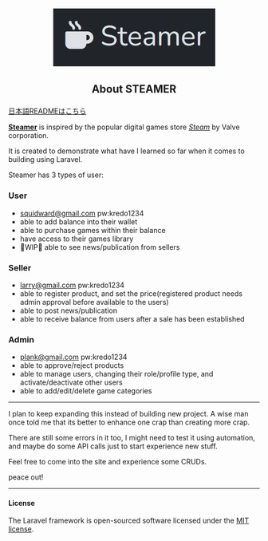 ### <p align="center">![steamer](https://raw.githubusercontent.com/Bregas-git/steamer/refs/heads/master/public/images/steamer.JPG "steamer logo") </p>

## <p align="center">About STEAMER</p>

[日本語READMEはこちら](https://github.com/Bregas-git/steamer/blob/78f7b12940dae87cbe3fc9ca0424a29056453c3d/README-jp.md)

**[Steamer](https://bre-portfolio.fun)** is inspired by the popular digital games store _[Steam](https://store.steampowered.com/)_ by Valve corporation.

It is created to demonstrate what have I learned so far when it comes to building using Laravel.

Steamer has 3 types of user:

### User
- squidward@gmail.com pw:kredo1234
- able to add balance into their wallet
- able to purchase games within their balance
- have access to their games library
- 🚧WIP🚧 able to see news/publication from sellers


### Seller
- larry@gmail.com pw:kredo1234
- able to register product, and set the price(registered product needs admin approval before available to the users)
- able to post news/publication
- able to receive balance from users after a sale has been established

### Admin
- plank@gmail.com pw:kredo1234
- able to approve/reject products
- able to manage users, changing their role/profile type, and activate/deactivate other users
- able to add/edit/delete game categories

---

I plan to keep expanding this instead of building new project. A wise man once told me that its better to enhance one crap than creating more crap.

There are still some errors in it too, I might need to test it using automation, and maybe do some API calls just to start experience new stuff.

Feel free to come into the site and experience some CRUDs.

peace out!

---

#### License
The Laravel framework is open-sourced software licensed under the [MIT license](https://opensource.org/licenses/MIT).
